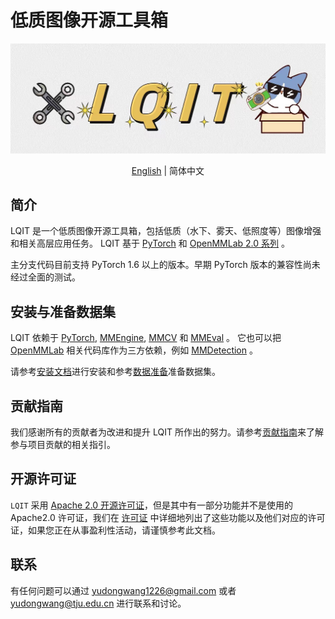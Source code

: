 # 低质图像开源工具箱

<div align="center">
  <img src="resources/lqit-logo.jpg" width="600"/>
</div>

<div align="center">

[English](README.md) | 简体中文

</div>

## 简介

LQIT 是一个低质图像开源工具箱，包括低质（水下、雾天、低照度等）图像增强和相关高层应用任务。
LQIT 基于 [PyTorch](https://pytorch.org/) 和 [OpenMMLab 2.0 系列](https://github.com/open-mmlab) 。

主分支代码目前支持 PyTorch 1.6 以上的版本。早期 PyTorch 版本的兼容性尚未经过全面的测试。

## 安装与准备数据集

LQIT 依赖于 [PyTorch](https://pytorch.org/), [MMEngine](https://github.com/open-mmlab/mmengine), [MMCV](https://github.com/open-mmlab/mmcv) 和 [MMEval](https://github.com/open-mmlab/mmeval) 。
它也可以把 [OpenMMLab](https://github.com/open-mmlab) 相关代码库作为三方依赖，例如 [MMDetection](https://github.com/open-mmlab/mmdetection/tree/master) 。

请参考[安装文档](docs/zh_cn/get_started.md)进行安装和参考[数据准备](data/README_zh-CN.md)准备数据集。

## 贡献指南

我们感谢所有的贡献者为改进和提升 LQIT 所作出的努力。请参考[贡献指南](CONTRIBUTING_zh-CN.md)来了解参与项目贡献的相关指引。

## 开源许可证

`LQIT` 采用 [Apache 2.0 开源许可证](LICENSE)，但是其中有一部分功能并不是使用的 Apache2.0 许可证，我们在 [许可证](LICENSES.md) 中详细地列出了这些功能以及他们对应的许可证，如果您正在从事盈利性活动，请谨慎参考此文档。

## 联系

有任何问题可以通过 yudongwang1226@gmail.com 或者 yudongwang@tju.edu.cn 进行联系和讨论。
